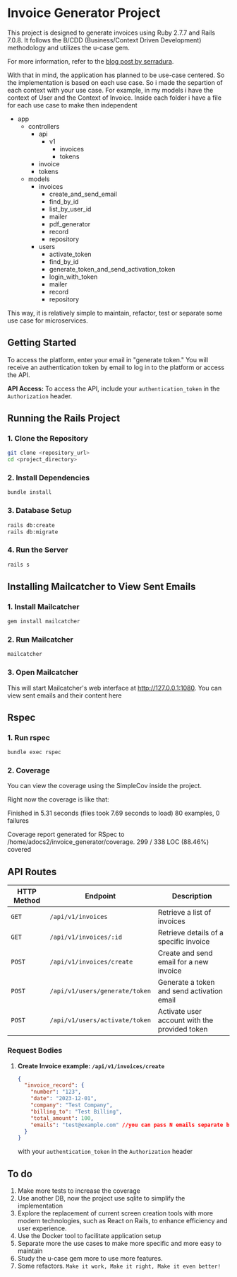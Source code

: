 # Invoice Generator Project

This project is designed to generate invoices using Ruby 2.7.7 and Rails 7.0.8. It follows the B/CDD (Business/Context Driven Development) methodology and utilizes the u-case gem.

For more information, refer to the [blog post by serradura](https://serradura.github.io/pt-BR/blog/aprenda_bcdd_e_u-case/).

With that in mind, the application has planned to be use-case centered. So the implementation is based on each use case. So i made the separtion of each context with your use case. For example, in my models i have the context of User and the Context of Invoice. Inside each folder i have a file for each use case to make then independent

- app
  - controllers
    - api
      - v1
        - invoices
        - tokens
    - invoice
    - tokens
  - models
    - invoices
      - create_and_send_email
      - find_by_id
      - list_by_user_id
      - mailer
      - pdf_generator
      - record
      - repository
    - users
      - activate_token
      - find_by_id
      - generate_token_and_send_activation_token
      - login_with_token
      - mailer
      - record
      - repository

This way, it is relatively simple to maintain, refactor, test or separate some use case for microservices.

## Getting Started

To access the platform, enter your email in "generate token." You will receive an authentication token by email to log in to the platform or access the API.

**API Access:** To access the API, include your `authentication_token` in the `Authorization` header.

## Running the Rails Project

### 1. Clone the Repository
```bash
git clone <repository_url>
cd <project_directory>
```
### 2. Install Dependencies
```bash
bundle install
```
### 3. Database Setup
```bash
rails db:create
rails db:migrate
```
### 4. Run the Server
```bash
rails s
```

## Installing Mailcatcher to View Sent Emails

### 1. Install Mailcatcher
```bash
gem install mailcatcher
```
### 2. Run Mailcatcher
```bash
mailcatcher
```
### 3. Open Mailcatcher
This will start Mailcatcher's web interface at http://127.0.0.1:1080. You can view sent emails and their content here

## Rspec

### 1. Run rspec
```bash
bundle exec rspec
```

### 2. Coverage
You can view the coverage using the SimpleCov inside the project.

Right now the coverage is like that:

Finished in 5.31 seconds (files took 7.69 seconds to load)
80 examples, 0 failures

Coverage report generated for RSpec to /home/adocs2/invoice_generator/coverage. 299 / 338 LOC (88.46%) covered

## API Routes

| HTTP Method | Endpoint                                   | Description                                      |
|-------------|--------------------------------------------|--------------------------------------------------|
| `GET`       | `/api/v1/invoices`                         | Retrieve a list of invoices                      |
| `GET`       | `/api/v1/invoices/:id`                     | Retrieve details of a specific invoice           |
| `POST`      | `/api/v1/invoices/create`                  | Create and send email for a new invoice          |
| `POST`      | `/api/v1/users/generate/token`             | Generate a token and send activation email       |
| `POST`      | `/api/v1/users/activate/token`             | Activate user account with the provided token    |

### Request Bodies

1. **Create Invoice example: `/api/v1/invoices/create`**
   ```json
   {
     "invoice_record": {
       "number": "123",
       "date": "2023-12-01",
       "company": "Test Company",
       "billing_to": "Test Billing",
       "total_amount": 100,
       "emails": "test@example.com" //you can pass N emails separate by comma
     }
   }
   ```

   with your `authentication_token` in the `Authorization` header
## To do

1. Make more tests to increase the coverage
2. Use another DB, now the project use sqlite to simplify the implementation
3. Explore the replacement of current screen creation tools with more modern technologies, such as React on Rails, to enhance efficiency and user experience.
4. Use the Docker tool to facilitate application setup
5. Separate more the use cases to make more specific and more easy to maintain
6. Study the u-case gem more to use more features.
7. Some refactors. `Make it work, Make it right, Make it even better!`